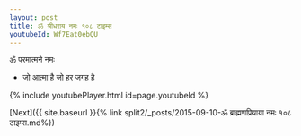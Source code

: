 ```yaml
---
layout: post
title: ॐ श्रीधराय नमः १०८ टाइम्स
youtubeId: Wf7Eat0ebQU
---
```

 
 
 ॐ परमात्मने नमः  
 
 -  जो आत्मा है जो हर जगह है 
 
  
 
  
 
 
 
 
 
 


{% include youtubePlayer.html id=page.youtubeId %}
 
[Next]({{ site.baseurl }}{% link  split2/_posts/2015-09-10-ॐ ब्राह्मणप्रियाया नमः १०८ टाइम्स.md%})
 
